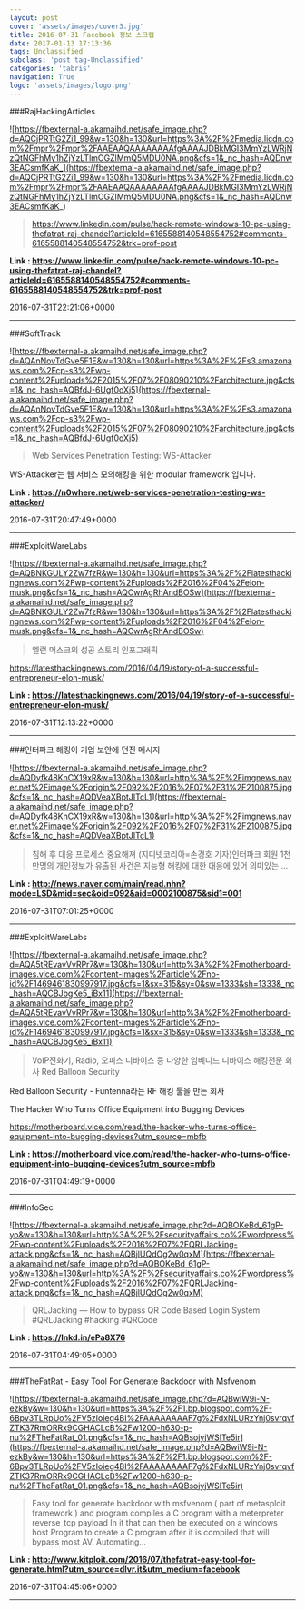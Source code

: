 ```yaml
---
layout: post
cover: 'assets/images/cover3.jpg'
title: 2016-07-31 Facebook 정보 스크랩
date: 2017-01-13 17:13:36
tags: Unclassified
subclass: 'post tag-Unclassified'
categories: 'tabris'
navigation: True
logo: 'assets/images/logo.png'
---
```


###RajHackingArticles

![https://fbexternal-a.akamaihd.net/safe_image.php?d=AQCjPRTtG2Zi1_99&w=130&h=130&url=https%3A%2F%2Fmedia.licdn.com%2Fmpr%2Fmpr%2FAAEAAQAAAAAAAAfgAAAAJDBkMGI3MmYzLWRjNzQtNGFhMy1hZjYzLTlmOGZlMmQ5MDU0NA.png&cfs=1&_nc_hash=AQDnw3EACsmfKaK_](https://fbexternal-a.akamaihd.net/safe_image.php?d=AQCjPRTtG2Zi1_99&w=130&h=130&url=https%3A%2F%2Fmedia.licdn.com%2Fmpr%2Fmpr%2FAAEAAQAAAAAAAAfgAAAAJDBkMGI3MmYzLWRjNzQtNGFhMy1hZjYzLTlmOGZlMmQ5MDU0NA.png&cfs=1&_nc_hash=AQDnw3EACsmfKaK_)

>https://www.linkedin.com/pulse/hack-remote-windows-10-pc-using-thefatrat-raj-chandel?articleId=6165588140548554752#comments-6165588140548554752&trk=prof-post

**Link : <https://www.linkedin.com/pulse/hack-remote-windows-10-pc-using-thefatrat-raj-chandel?articleId=6165588140548554752#comments-6165588140548554752&trk=prof-post>**

2016-07-31T22:21:06+0000

---

###SoftTrack

![https://fbexternal-a.akamaihd.net/safe_image.php?d=AQAnNovTdGve5F1E&w=130&h=130&url=https%3A%2F%2Fs3.amazonaws.com%2Fcp-s3%2Fwp-content%2Fuploads%2F2015%2F07%2F08090210%2Farchitecture.jpg&cfs=1&_nc_hash=AQBfdJ-6Ugf0oXj5](https://fbexternal-a.akamaihd.net/safe_image.php?d=AQAnNovTdGve5F1E&w=130&h=130&url=https%3A%2F%2Fs3.amazonaws.com%2Fcp-s3%2Fwp-content%2Fuploads%2F2015%2F07%2F08090210%2Farchitecture.jpg&cfs=1&_nc_hash=AQBfdJ-6Ugf0oXj5)

>Web Services Penetration Testing: WS-Attacker

WS-Attacker는 웹 서비스 모의해킹을 위한 modular framework 입니다.

**Link : <https://n0where.net/web-services-penetration-testing-ws-attacker/>**

2016-07-31T20:47:49+0000

---

###ExploitWareLabs

![https://fbexternal-a.akamaihd.net/safe_image.php?d=AQBNKGULY2Zw7fzR&w=130&h=130&url=https%3A%2F%2Flatesthackingnews.com%2Fwp-content%2Fuploads%2F2016%2F04%2Felon-musk.png&cfs=1&_nc_hash=AQCwrAgRhAndBOSw](https://fbexternal-a.akamaihd.net/safe_image.php?d=AQBNKGULY2Zw7fzR&w=130&h=130&url=https%3A%2F%2Flatesthackingnews.com%2Fwp-content%2Fuploads%2F2016%2F04%2Felon-musk.png&cfs=1&_nc_hash=AQCwrAgRhAndBOSw)

>엘런 머스크의 성공 스토리 인포그래픽

https://latesthackingnews.com/2016/04/19/story-of-a-successful-entrepreneur-elon-musk/

**Link : <https://latesthackingnews.com/2016/04/19/story-of-a-successful-entrepreneur-elon-musk/>**

2016-07-31T12:13:22+0000

---

###인터파크 해킹이 기업 보안에 던진 메시지

![https://fbexternal-a.akamaihd.net/safe_image.php?d=AQDyfk48KnCX19xR&w=130&h=130&url=http%3A%2F%2Fimgnews.naver.net%2Fimage%2Forigin%2F092%2F2016%2F07%2F31%2F2100875.jpg&cfs=1&_nc_hash=AQDVeaXBptJITcL1](https://fbexternal-a.akamaihd.net/safe_image.php?d=AQDyfk48KnCX19xR&w=130&h=130&url=http%3A%2F%2Fimgnews.naver.net%2Fimage%2Forigin%2F092%2F2016%2F07%2F31%2F2100875.jpg&cfs=1&_nc_hash=AQDVeaXBptJITcL1)

>침해 후 대응 프로세스 중요해져 (지디넷코리아=손경호 기자)인터파크 회원 1천만명의 개인정보가 유출된 사건은 지능형 해킹에 대한 대응에 있어 의미있는 ...

**Link : <http://news.naver.com/main/read.nhn?mode=LSD&mid=sec&oid=092&aid=0002100875&sid1=001>**

2016-07-31T07:01:25+0000

---

###ExploitWareLabs

![https://fbexternal-a.akamaihd.net/safe_image.php?d=AQA5tREvavVvRPr7&w=130&h=130&url=http%3A%2F%2Fmotherboard-images.vice.com%2Fcontent-images%2Farticle%2Fno-id%2F1469461830997917.jpg&cfs=1&sx=315&sy=0&sw=1333&sh=1333&_nc_hash=AQCBJbgKe5_iBx11](https://fbexternal-a.akamaihd.net/safe_image.php?d=AQA5tREvavVvRPr7&w=130&h=130&url=http%3A%2F%2Fmotherboard-images.vice.com%2Fcontent-images%2Farticle%2Fno-id%2F1469461830997917.jpg&cfs=1&sx=315&sy=0&sw=1333&sh=1333&_nc_hash=AQCBJbgKe5_iBx11)

>VoIP전화기, Radio, 오피스 디바이스 등 다양한 임베디드 디바이스 해킹전문 회사 Red Balloon Security 

Red Balloon Security - Funtenna라는 RF 해킹 툴을 만든 회사

The Hacker Who Turns Office Equipment into Bugging Devices

https://motherboard.vice.com/read/the-hacker-who-turns-office-equipment-into-bugging-devices?utm_source=mbfb

**Link : <https://motherboard.vice.com/read/the-hacker-who-turns-office-equipment-into-bugging-devices?utm_source=mbfb>**

2016-07-31T04:49:19+0000

---

###InfoSec

![https://fbexternal-a.akamaihd.net/safe_image.php?d=AQBOKeBd_61gP-yo&w=130&h=130&url=http%3A%2F%2Fsecurityaffairs.co%2Fwordpress%2Fwp-content%2Fuploads%2F2016%2F07%2FQRLJacking-attack.png&cfs=1&_nc_hash=AQBjlUQdOg2w0qxM](https://fbexternal-a.akamaihd.net/safe_image.php?d=AQBOKeBd_61gP-yo&w=130&h=130&url=http%3A%2F%2Fsecurityaffairs.co%2Fwordpress%2Fwp-content%2Fuploads%2F2016%2F07%2FQRLJacking-attack.png&cfs=1&_nc_hash=AQBjlUQdOg2w0qxM)

>QRLJacking — How to bypass QR Code Based Login System  #QRLJacking #hacking #QRCode

**Link : <https://lnkd.in/ePa8X76>**

2016-07-31T04:49:05+0000

---

###TheFatRat - Easy Tool For Generate Backdoor with Msfvenom

![https://fbexternal-a.akamaihd.net/safe_image.php?d=AQBwiW9i-N-ezkBy&w=130&h=130&url=https%3A%2F%2F1.bp.blogspot.com%2F-6Bpv3TLRpUo%2FV5zIoieg4BI%2FAAAAAAAAF7g%2FdxNLURzYnj0svrqvfZTK37RmORRx9CGHACLcB%2Fw1200-h630-p-nu%2FTheFatRat_01.png&cfs=1&_nc_hash=AQBsojyjWSITe5ir](https://fbexternal-a.akamaihd.net/safe_image.php?d=AQBwiW9i-N-ezkBy&w=130&h=130&url=https%3A%2F%2F1.bp.blogspot.com%2F-6Bpv3TLRpUo%2FV5zIoieg4BI%2FAAAAAAAAF7g%2FdxNLURzYnj0svrqvfZTK37RmORRx9CGHACLcB%2Fw1200-h630-p-nu%2FTheFatRat_01.png&cfs=1&_nc_hash=AQBsojyjWSITe5ir)

>Easy tool for generate backdoor with msfvenom ( part of metasploit framework ) and program compiles a C program with a meterpreter reverse_tcp payload In it that can then be executed on a windows host Program to create a C program after it is compiled that will bypass most AV.
 Automating…

**Link : <http://www.kitploit.com/2016/07/thefatrat-easy-tool-for-generate.html?utm_source=dlvr.it&utm_medium=facebook>**

2016-07-31T04:45:06+0000

---

